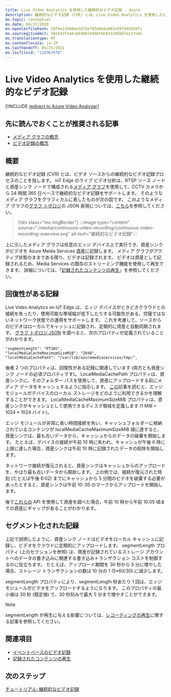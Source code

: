 ```yaml
---
title: Live Video Analytics を使用した継続的なビデオ記録 - Azure
description: 継続的なビデオ記録 (CVR) とは、Live Video Analytics を使用したビデオ ソースからの継続的なビデオ記録プロセスを指します。 このトピックでは、CVR について説明します。
ms.topic: conceptual
ms.date: 04/27/2020
ms.openlocfilehash: 28fbe234984e3d75ef854bb8a001e5979d2bb97c
ms.sourcegitcommit: 58e5d3f4a6cb44607e946f6b931345b6fe237e0e
ms.translationtype: HT
ms.contentlocale: ja-JP
ms.lasthandoff: 05/25/2021
ms.locfileid: "110367678"
---
```

# <a name="continuous-video-recording-with-live-video-analytics"></a>Live Video Analytics を使用した継続的なビデオ記録

[!INCLUDE [redirect to Azure Video Analyzer](./includes/redirect-video-analyzer.md)]

## <a name="suggested-pre-reading"></a>先に読んでおくことが推奨される記事  

* [メディア グラフの概念](media-graph-concept.md)
* [ビデオ記録の概念](video-recording-concept.md)

## <a name="overview"></a>概要

継続的なビデオ記録 (CVR) とは、ビデオ ソースからの継続的なビデオ記録プロセスのことを指します。 IoT Edge のライブ ビデオ分析は、RTSP ソース ノードと資産シンク ノードで構成される[メディア グラフ](media-graph-concept.md)を使用して、CCTV カメラから 24 時間 365 日ベースで継続的なビデオ記録をサポートします。 そのようなメディア グラフをグラフィカルに表したものが次の図です。 このようなメディア グラフの[グラフ トポロジ](media-graph-concept.md#media-graph-topologies-and-instances)の JSON 表現については、[こちら](https://github.com/Azure/live-video-analytics/tree/master/MediaGraph/topologies/cvr-asset)を参照してください。

> [!div class="mx-imgBorder"]
> :::image type="content" source="./media/continuous-video-recording/continuous-video-recording-overview.svg" alt-text="継続的なビデオ記録":::

上に示したメディア グラフは任意のエッジ デバイス上で実行でき、資産シンクがビデオを Azure Media Services [資産](terminology.md#asset)に記録します。 メディア グラフがアクティブ状態のままである限り、ビデオは記録されます。 ビデオは資産として記録されるため、Media Services の既存のストリーミング機能を使用して再生できます。 詳細については、「[記録されたコンテンツの再生](video-playback-concept.md)」を参照してください。

## <a name="resilient-recording"></a>回復性がある記録

Live Video Analytics on IoT Edge は、エッジ デバイスがときどきクラウドとの接続を失ったり、使用可能な帯域幅が低下したりする可能性がある、完璧ではないネットワーク状態での運用をサポートします。 これを考慮して、ソースからのビデオはローカルでキャッシュに記録され、定期的に資産と自動同期されます。 [グラフ トポロジ JSON](https://github.com/Azure/live-video-analytics/tree/master/MediaGraph/topologies/cvr-asset/topology.json) を調べると、次のプロパティが定義されていることがわかります。

```
"segmentLength": "PT30S",
"localMediaCacheMaximumSizeMiB": "2048",
"localMediaCachePath": "/var/lib/azuremediaservices/tmp/",
```

後者 2 つのプロパティは、回復性がある記録に関連しています (両方とも資産シンク ノードの必須プロパティです)。 LocalMediaCachePath プロパティは、資産シンクに、そのフォルダー パスを使用して、資産にアップロードする前にメディア データをキャッシュするように指示します。 [この](../../iot-edge/how-to-access-host-storage-from-module.md)記事を読むと、エッジ モジュールがデバイスのローカル ストレージをどのように利用できるかを理解することができます。 LocalMediaCacheMaximumSizeMiB プロパティは、資産シンクがキャッシュとして使用できるディスク領域を定義します (1 MiB = 1024 * 1024 バイト)。 

エッジ モジュールが非常に長い時間接続を失い、キャッシュフォルダーに格納されているコンテンツが localMediaCacheMaximumSizeMiB 値に達すると、資産シンクは、最も古いデータから、キャッシュからのデータの破棄を開始します。 たとえば、デバイスの接続が午前 10 時に失われ、キャッシュが午後 6 時に上限に達した場合、資産シンクは午前 10 時に記録されたデータの削除を開始します。 

ネットワーク接続が復元されると、資産シンクはキャッシュからのアップロードを、やはり最も古いデータから開始します。 上の例では、接続が復元された時刻 (たとえば午後 6:02) までにキャッシュから 5 分間のビデオを破棄する必要があったとすると、資産シンクは午前 10: 05 のマークからアップロードを開始します。

後で[これらの](playback-recordings-how-to.md) API を使用して資産を調べた場合、午前 10 時から午前 10:05 頃までの資産にギャップがあることがわかります。

## <a name="segmented-recording"></a>セグメント化された記録  

上記で説明したように、資産シンク ノードはビデオをローカル キャッシュに記録し、ビデオをクラウドに定期的にアップロードします。 segmentLength プロパティ (上のセクションを参照) は、資産が記録されているストレージ アカウントへのデータの書き込みに関連する書き込みトランザクション コストを制御するのに役立ちます。 たとえば、アップロード期間を 30 秒から 5 分に増やした場合、ストレージ トランザクションの数は 10 分の 1 (5*60/30) に減少します。

segmentLength プロパティにより、segmentLength 秒あたり 1 回は、エッジ モジュールがビデオをアップロードするようになります。 このプロパティの最小値は 30 秒 (既定値) で、30 秒刻みで最大 5 分まで増やすことができます。

> [!NOTE]
> segmentLength が再生に与える影響については、[レコーディングの再生](playback-recordings-how-to.md)に関する記事を参照してください。

## <a name="see-also"></a>関連項目

* [イベントベースのビデオ記録](event-based-video-recording-concept.md)
* [記録されたコンテンツの再生](video-playback-concept.md)

## <a name="next-steps"></a>次のステップ

[チュートリアル: 継続的なビデオ記録](continuous-video-recording-tutorial.md)
